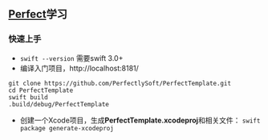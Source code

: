 [Perfect](http://perfect.org/docs/index_zh_CN.html)学习
-------------------------

### 快速上手
- `swift --version`   需要swift 3.0+
- 编译入门项目，http://localhost:8181/ 
```
git clone https://github.com/PerfectlySoft/PerfectTemplate.git
cd PerfectTemplate
swift build
.build/debug/PerfectTemplate
```
- 创建一个Xcode项目，生成**PerfectTemplate.xcodeproj**和相关文件： `swift package generate-xcodeproj`


